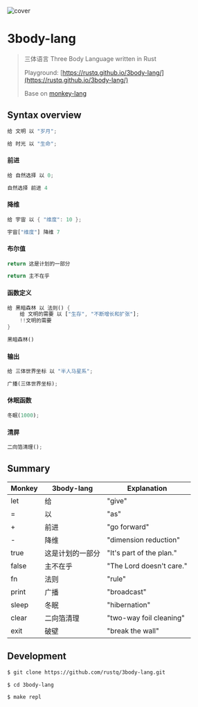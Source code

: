 ![cover](https://user-images.githubusercontent.com/11075892/218180169-2d7a5c71-9e05-44af-ab8f-aa327a2aae43.png)


# 3body-lang

> 三体语言 Three Body Language written in Rust
> 
> Playground: [https://rustq.github.io/3body-lang/](https://rustq.github.io/3body-lang/)
> 
> Base on [monkey-lang](https://github.com/wadackel/rs-monkey-lang)


## Syntax overview

```rust
给 文明 以 "岁月";
```

```rust
给 时光 以 "生命";
```

#### 前进

```rust
给 自然选择 以 0;

自然选择 前进 4
```

#### 降维

```rust
给 宇宙 以 { "维度": 10 };

宇宙["维度"] 降维 7
```

#### 布尔值

```rust
return 这是计划的一部分
```

```rust
return 主不在乎
```

#### 函数定义

```rust
给 黑暗森林 以 法则() {
    给 文明的需要 以 ["生存", "不断增长和扩张"];
    !!文明的需要
}

黑暗森林()
```

#### 输出

```rust
给 三体世界坐标 以 "半人马星系";

广播(三体世界坐标);
```

#### 休眠函数

```rust
冬眠(1000);
```

#### 清屏

```rust
二向箔清理();
```

## Summary

|Monkey|3body-lang|Explanation|
|---|---|---|
|let|给|"give"|
|=|以|"as"|
|+|前进|"go forward"|
|-|降维|"dimension reduction"|
|true|这是计划的一部分|"It's part of the plan."|
|false|主不在乎|"The Lord doesn't care."|
|fn|法则|"rule"|
|print|广播|"broadcast"|
|sleep|冬眠|"hibernation"|
|clear|二向箔清理|"two-way foil cleaning"|
|exit|破壁|"break the wall"|

## Development

```bash
$ git clone https://github.com/rustq/3body-lang.git

$ cd 3body-lang

$ make repl
```
